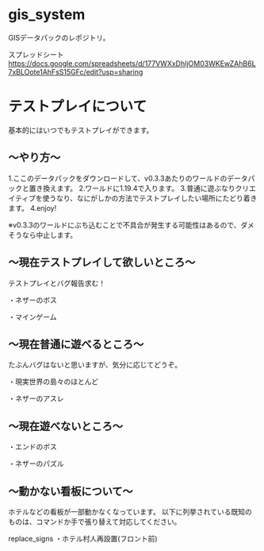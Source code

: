 # gis_system

GISデータパックのレポジトリ。


スプレッドシート
https://docs.google.com/spreadsheets/d/177VWXxDhIjOM03WKEwZAhB6L7xBLOote1AhFsS15GFc/edit?usp=sharing


# テストプレイについて
基本的にはいつでもテストプレイができます。

## ～やり方～
1.ここのデータパックをダウンロードして、v0.3.3あたりのワールドのデータパックと置き換えます。 
2.ワールドに1.19.4で入ります。 
3.普通に遊ぶなりクリエイティブを使うなり、なにがしかの方法でテストプレイしたい場所にたどり着きます。 
4.enjoy! 

※v0.3.3のワールドにぶち込むことで不具合が発生する可能性はあるので、ダメそうなら中止します。

## ～現在テストプレイして欲しいところ～
テストプレイとバグ報告求む！ 

・ネザーのボス 

・マインゲーム 

## ～現在普通に遊べるところ～
たぶんバグはないと思いますが、気分に応じてどうぞ。 

・現実世界の島々のほとんど 

・ネザーのアスレ 

## ～現在遊べないところ～
・エンドのボス 

・ネザーのパズル 

## ～動かない看板について～
ホテルなどの看板が一部動かなくなっています。 
以下に列挙されている既知のものは、コマンドか手で張り替えて対応してください。 

replace_signs
・ホテル村人再設置(フロント前)





